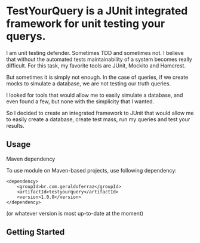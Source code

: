 TestYourQuery is a JUnit integrated framework for unit testing your querys.
==

I am unit testing defender. Sometimes TDD and sometimes not. I believe that without the automated tests maintainability of a system becomes really difficult. For this task, my favorite tools are JUnit, Mockito and Hamcrest.

But sometimes it is simply not enough. In the case of queries, if we create mocks to simulate a database, we are not testing our truth queries.

I looked for tools that would allow me to easily simulate a database, and even found a few, but none with the simplicity that I wanted.

So I decided to create an integrated framework to JUnit that would allow me to easily create a database, create test mass, run my queries and test your results.

Usage
--

Maven dependency

To use module on Maven-based projects, use following dependency:

````
<dependency>
	<groupId>br.com.geraldoferraz</groupId>
	<artifactId>testyourquery</artifactId>
	<version>1.0.0</version>
</dependency>
````
(or whatever version is most up-to-date at the moment)


Getting Started
--

